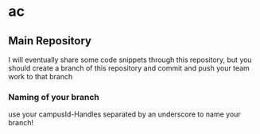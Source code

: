 # ac


## Main Repository

I will eventually share some code snippets through this repository, but you should create a branch of this repository and commit and push your team work to that branch

### Naming of your branch
use your campusId-Handles separated by an underscore to name your branch!
